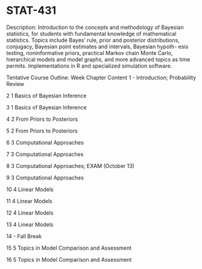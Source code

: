 # STAT-431

Description: Introduction to the concepts and methodology of Bayesian statistics, for students
with fundamental knowledge of mathematical statistics. Topics include Bayes’ rule, prior and
posterior distributions, conjugacy, Bayesian point estimates and intervals, Bayesian hypoth-
esis testing, noninformative priors, practical Markov chain Monte Carlo, hierarchical models
and model graphs, and more advanced topics as time permits. Implementations in R and
specialized simulation software.


Tentative Course Outline:
Week Chapter Content
1 - Introduction; Probability Review

2 1 Basics of Bayesian Inference

3 1 Basics of Bayesian Inference

4 2 From Priors to Posteriors

5 2 From Priors to Posteriors

6 3 Computational Approaches

7 3 Computational Approaches

8 3 Computational Approaches; EXAM (October 13)

9 3 Computational Approaches

10 4 Linear Models

11 4 Linear Models

12 4 Linear Models

13 4 Linear Models

14 - Fall Break

15 5 Topics in Model Comparison and Assessment

16 5 Topics in Model Comparison and Assessment

